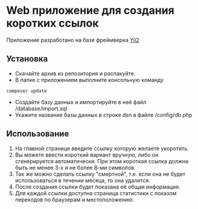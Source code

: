 Web приложение для создания коротких ссылок
===========================================

Приложение разработано на базе фреймверка [Yii2](http://www.yiiframework.com/)


Установка
---------

- Скачайте архив из репозитория и распакуйте.
- В папке с приложением выполните консольную команду 
~~~
composer update
~~~
- Создайте базу данных и импортируйте в неё файл /database/import.sql
- Укажите название базы данных в строке dsn в файле /config/db.php


Использование
-------------

1. На главной странице введите ссылку которую желаете укоротить.
2. Вы можете ввести короткий вариант вручную, либо он сгенерируется автоматически.
При этом короткая ссылка должна быть не менее 3-х и не более 8-ми символов.
3. Так же можно сделать ссылку "смертной", т.е. если она не будет использоваться в течении месяца, то она удалится.
4. После создания ссылки будет показана её общая информация.
5. Для каждой ссылки доступна страница статистики с показом переходов по браузерам и местоположению.